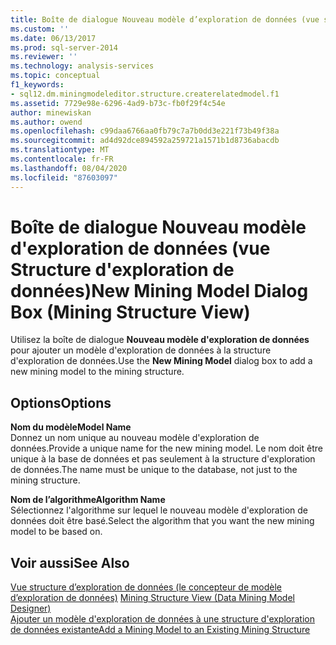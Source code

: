 ```yaml
---
title: Boîte de dialogue Nouveau modèle d’exploration de données (vue structure d’exploration de données) | Microsoft Docs
ms.custom: ''
ms.date: 06/13/2017
ms.prod: sql-server-2014
ms.reviewer: ''
ms.technology: analysis-services
ms.topic: conceptual
f1_keywords:
- sql12.dm.miningmodeleditor.structure.createrelatedmodel.f1
ms.assetid: 7729e98e-6296-4ad9-b73c-fb0f29f4c54e
author: minewiskan
ms.author: owend
ms.openlocfilehash: c99daa6766aa0fb79c7a7b0dd3e221f73b49f38a
ms.sourcegitcommit: ad4d92dce894592a259721a1571b1d8736abacdb
ms.translationtype: MT
ms.contentlocale: fr-FR
ms.lasthandoff: 08/04/2020
ms.locfileid: "87603097"
---
```

# <a name="new-mining-model-dialog-box-mining-structure-view"></a><span data-ttu-id="3be64-102">Boîte de dialogue Nouveau modèle d'exploration de données (vue Structure d'exploration de données)</span><span class="sxs-lookup"><span data-stu-id="3be64-102">New Mining Model Dialog Box (Mining Structure View)</span></span>
  <span data-ttu-id="3be64-103">Utilisez la boîte de dialogue **Nouveau modèle d'exploration de données** pour ajouter un modèle d'exploration de données à la structure d'exploration de données.</span><span class="sxs-lookup"><span data-stu-id="3be64-103">Use the **New Mining Model** dialog box to add a new mining model to the mining structure.</span></span>  
  
## <a name="options"></a><span data-ttu-id="3be64-104">Options</span><span class="sxs-lookup"><span data-stu-id="3be64-104">Options</span></span>  
 <span data-ttu-id="3be64-105">**Nom du modèle**</span><span class="sxs-lookup"><span data-stu-id="3be64-105">**Model Name**</span></span>  
 <span data-ttu-id="3be64-106">Donnez un nom unique au nouveau modèle d'exploration de données.</span><span class="sxs-lookup"><span data-stu-id="3be64-106">Provide a unique name for the new mining model.</span></span> <span data-ttu-id="3be64-107">Le nom doit être unique à la base de données et pas seulement à la structure d'exploration de données.</span><span class="sxs-lookup"><span data-stu-id="3be64-107">The name must be unique to the database, not just to the mining structure.</span></span>  
  
 <span data-ttu-id="3be64-108">**Nom de l’algorithme**</span><span class="sxs-lookup"><span data-stu-id="3be64-108">**Algorithm Name**</span></span>  
 <span data-ttu-id="3be64-109">Sélectionnez l'algorithme sur lequel le nouveau modèle d'exploration de données doit être basé.</span><span class="sxs-lookup"><span data-stu-id="3be64-109">Select the algorithm that you want the new mining model to be based on.</span></span>  
  
## <a name="see-also"></a><span data-ttu-id="3be64-110">Voir aussi</span><span class="sxs-lookup"><span data-stu-id="3be64-110">See Also</span></span>  
 <span data-ttu-id="3be64-111">[Vue structure d’exploration de données &#40;le concepteur de modèle d’exploration de données&#41;](mining-structure-view-data-mining-model-designer.md) </span><span class="sxs-lookup"><span data-stu-id="3be64-111">[Mining Structure View &#40;Data Mining Model Designer&#41;](mining-structure-view-data-mining-model-designer.md) </span></span>  
 [<span data-ttu-id="3be64-112">Ajouter un modèle d'exploration de données à une structure d'exploration de données existante</span><span class="sxs-lookup"><span data-stu-id="3be64-112">Add a Mining Model to an Existing Mining Structure</span></span>](data-mining/add-a-mining-model-to-an-existing-mining-structure.md)  
  
  
